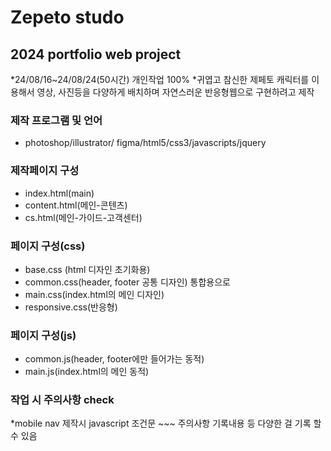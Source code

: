 # Zepeto studo

## 2024 portfolio web project
*24/08/16~24/08/24(50시간) 개인작업 100%
*귀엽고 참신한 제페토 캐릭터를 이용해서 영상, 사진등을 다양하게 배치하며 자연스러운
반응형웹으로 구현하려고 제작

### 제작 프로그램 및 언어
* photoshop/illustrator/ figma/html5/css3/javascripts/jquery

### 제작페이지 구성
* index.html(main)
* content.html(메인-콘텐츠)
* cs.html(메인-가이드-고객센터)

### 페이지 구성(css)
* base.css (html 디자인 초기화용)
* common.css(header, footer 공통 디자인) 통합용으로
* main.css(index.html의 메인 디자인)
* responsive.css(반응형)

### 페이지 구성(js)
* common.js(header, footer에만 들어가는 동적)
* main.js(index.html의 메인 동적)

### 작업 시 주의사항 check
*mobile nav 제작시 javascript 조건문 ~~~  주의사항 기록내용
등 다양한 걸 기록 할수 있음